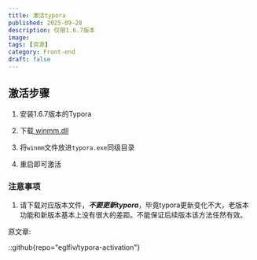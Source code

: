 ```yaml
---
title: 激活typora
published: 2025-09-28
description: 仅限1.6.7版本
image: 
tags: [资源]
category: Front-end
draft: false
---
```


## 激活步骤

1. 安装1.6.7版本的Typora

2. 下载<a href="/files/winmm.dll" download> winmm.dll</a>

3. 将`winmm`文件放进`typora.exe`同级目录

4. 重启即可激活

   

### 注意事项

   1. 请下载对应版本文件，***不要更新typora***，毕竟typora更新变化不大，老版本功能和新版本基本上没有很大的差距。不能保证后续版本该方法任然有效。

   



原文章:

::github{repo="eglfiv/typora-activation"}